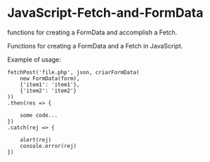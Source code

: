# JavaScript-Fetch-and-FormData
functions for creating a FormData and accomplish a Fetch.

Functions for creating a FormData and a Fetch in JavaScript.

Example of usage:

    fetchPost('file.php', json, criarFormData(
        new FormData(form),
        {'item1': 'item1'},
        {'item2': 'item2'}
    ))
    .then(res => {

        some code...
    })
    .catch(rej => {

        alert(rej)
        console.error(rej)
    })
